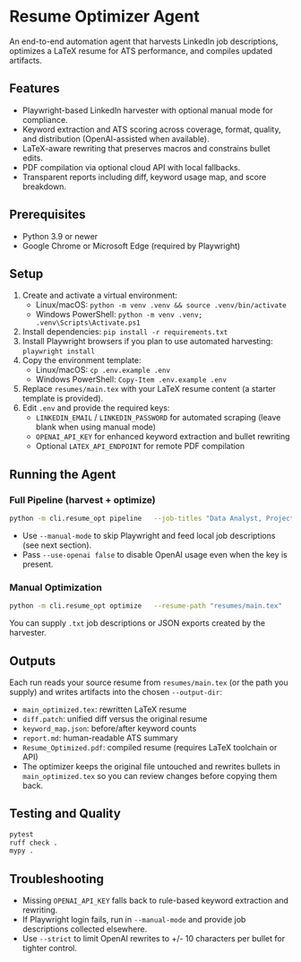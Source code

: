 # Resume Optimizer Agent

An end-to-end automation agent that harvests LinkedIn job descriptions, optimizes a LaTeX resume for ATS performance, and compiles updated artifacts.

## Features
- Playwright-based LinkedIn harvester with optional manual mode for compliance.
- Keyword extraction and ATS scoring across coverage, format, quality, and distribution (OpenAI-assisted when available).
- LaTeX-aware rewriting that preserves macros and constrains bullet edits.
- PDF compilation via optional cloud API with local fallbacks.
- Transparent reports including diff, keyword usage map, and score breakdown.

## Prerequisites
- Python 3.9 or newer
- Google Chrome or Microsoft Edge (required by Playwright)

## Setup
1. Create and activate a virtual environment:
   - Linux/macOS: `python -m venv .venv && source .venv/bin/activate`
   - Windows PowerShell: `python -m venv .venv; .venv\Scripts\Activate.ps1`
2. Install dependencies: `pip install -r requirements.txt`
3. Install Playwright browsers if you plan to use automated harvesting: `playwright install`
4. Copy the environment template:
   - Linux/macOS: `cp .env.example .env`
   - Windows PowerShell: `Copy-Item .env.example .env`
5. Replace `resumes/main.tex` with your LaTeX resume content (a starter template is provided).
6. Edit `.env` and provide the required keys:
   - `LINKEDIN_EMAIL` / `LINKEDIN_PASSWORD` for automated scraping (leave blank when using manual mode)
   - `OPENAI_API_KEY` for enhanced keyword extraction and bullet rewriting
   - Optional `LATEX_API_ENDPOINT` for remote PDF compilation

## Running the Agent
### Full Pipeline (harvest + optimize)
```bash
python -m cli.resume_opt pipeline   --job-titles "Data Analyst, Project Manager"   --locations "New York, Remote"   --resume-path "resumes/main.tex"   --output-dir "./artifacts"   --ats-threshold 82 --strict
```
- Use `--manual-mode` to skip Playwright and feed local job descriptions (see next section).
- Pass `--use-openai false` to disable OpenAI usage even when the key is present.

### Manual Optimization
```bash
python -m cli.resume_opt optimize   --resume-path "resumes/main.tex"   --jd-file "./samples/jd_pm.txt"   --ats-threshold 85 --strict
```
You can supply `.txt` job descriptions or JSON exports created by the harvester.

## Outputs
Each run reads your source resume from `resumes/main.tex` (or the path you supply) and writes artifacts into the chosen `--output-dir`:
- `main_optimized.tex`: rewritten LaTeX resume
- `diff.patch`: unified diff versus the original resume
- `keyword_map.json`: before/after keyword counts
- `report.md`: human-readable ATS summary
- `Resume_Optimized.pdf`: compiled resume (requires LaTeX toolchain or API)
- The optimizer keeps the original file untouched and rewrites bullets in `main_optimized.tex` so you can review changes before copying them back.

## Testing and Quality
```bash
pytest
ruff check .
mypy .
```

## Troubleshooting
- Missing `OPENAI_API_KEY` falls back to rule-based keyword extraction and rewriting.
- If Playwright login fails, run in `--manual-mode` and provide job descriptions collected elsewhere.
- Use `--strict` to limit OpenAI rewrites to +/- 10 characters per bullet for tighter control.
